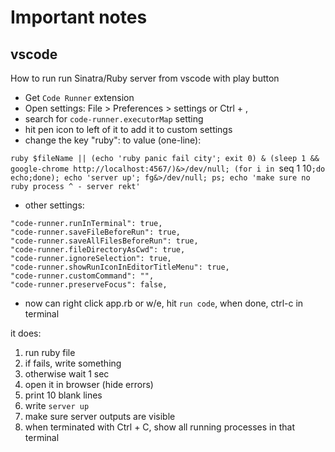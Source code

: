 # Important notes

## vscode

How to run run Sinatra/Ruby server from vscode with play button

* Get `Code Runner` extension
* Open settings: File > Preferences > settings or Ctrl + ,
* search for `code-runner.executorMap` setting
* hit pen icon to left of it to add it to custom settings
* change the key "ruby": to value (one-line):

`ruby $fileName || (echo 'ruby panic fail city'; exit 0) & (sleep 1 && google-chrome http://localhost:4567/)&>/dev/null; (for i in `seq 1 10`;do echo;done); echo 'server up'; fg&>/dev/null; ps; echo 'make sure no ruby process ^ - server rekt'`

* other settings:
```
"code-runner.runInTerminal": true,
"code-runner.saveFileBeforeRun": true,
"code-runner.saveAllFilesBeforeRun": true,
"code-runner.fileDirectoryAsCwd": true,
"code-runner.ignoreSelection": true,
"code-runner.showRunIconInEditorTitleMenu": true,
"code-runner.customCommand": "",
"code-runner.preserveFocus": false,
```
* now can right click app.rb or w/e, hit `run code`, when done, ctrl-c in terminal

it does:

1. run ruby file
2. if fails, write something
3. otherwise wait 1 sec
4. open it in browser (hide errors)
5. print 10 blank lines
6. write `server up`
7. make sure server outputs are visible
8. when terminated with Ctrl + C, show all running processes in that terminal

